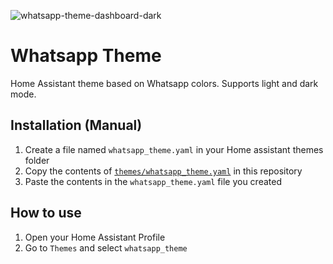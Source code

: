 ![whatsapp-theme-dashboard-dark](https://user-images.githubusercontent.com/27996405/155767773-e9dcdee3-f3da-4a9b-9512-d92db8c8968b.png)

# Whatsapp Theme
Home Assistant theme based on Whatsapp colors. 
Supports light and dark mode.

## Installation (Manual)
1. Create a file named `whatsapp_theme.yaml` in your Home assistant themes folder 
2. Copy the contents of [`themes/whatsapp_theme.yaml`](https://github.com/robinwittebol/whatsapp-theme/blob/main/themes/whatsapp_theme.yaml) in this repository
3. Paste the contents in the `whatsapp_theme.yaml` file you created

## How to use
1. Open your Home Assistant Profile
2. Go to `Themes` and select `whatsapp_theme`
